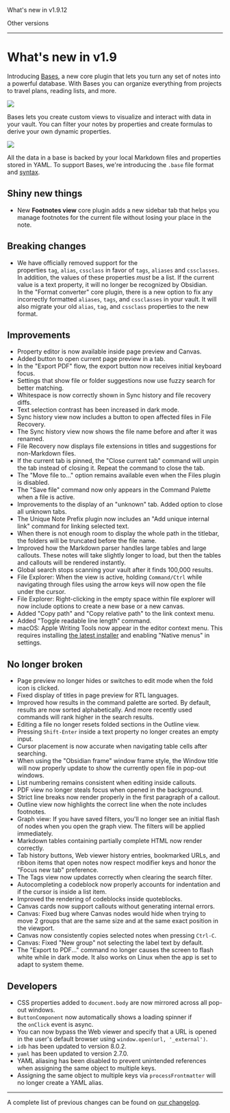 What's new in v1.9.12

Other versions

---

# What's new in v1.9

Introducing [Bases](https://help.obsidian.md/bases), a new core plugin that lets you turn any set of notes into a powerful database. With Bases you can organize everything from projects to travel plans, reading lists, and more.

![](https://obsidian.md/images/changelog/1.9-bases-table-light.png)

Bases lets you create custom views to visualize and interact with data in your vault. You can filter your notes by properties and create formulas to derive your own dynamic properties.

![](https://obsidian.md/images/changelog/1.9-bases-cards-light.png)

All the data in a base is backed by your local Markdown files and properties stored in YAML. To support Bases, we're introducing the `.base` file format and [syntax](https://help.obsidian.md/bases/syntax).

## Shiny new things

- New **Footnotes view** core plugin adds a new sidebar tab that helps you manage footnotes for the current file without losing your place in the note.

## Breaking changes

- We have officially removed support for the properties `tag`, `alias`, `cssclass` in favor of `tags`, `aliases` and `cssclasses`. In addition, the values of these properties _must_ be a list. If the current value is a text property, it will no longer be recognized by Obsidian.  
    In the "Format converter" core plugin, there is a new option to fix any incorrectly formatted `aliases`, `tags`, and `cssclasses` in your vault. It will also migrate your old `alias`, `tag`, and `cssclass` properties to the new format.

## Improvements

- Property editor is now available inside page preview and Canvas.
- Added button to open current page preview in a tab.
- In the "Export PDF" flow, the export button now receives initial keyboard focus.
- Settings that show file or folder suggestions now use fuzzy search for better matching.
- Whitespace is now correctly shown in Sync history and file recovery diffs.
- Text selection contrast has been increased in dark mode.
- Sync history view now includes a button to open affected files in File Recovery.
- The Sync history view now shows the file name before and after it was renamed.
- File Recovery now displays file extensions in titles and suggestions for non-Markdown files.
- If the current tab is pinned, the "Close current tab" command will unpin the tab instead of closing it. Repeat the command to close the tab.
- The "Move file to..." option remains available even when the Files plugin is disabled.
- The "Save file" command now only appears in the Command Palette when a file is active.
- Improvements to the display of an "unknown" tab. Added option to close all unknown tabs.
- The Unique Note Prefix plugin now includes an "Add unique internal link" command for linking selected text.
- When there is not enough room to display the whole path in the titlebar, the folders will be truncated before the file name.
- Improved how the Markdown parser handles large tables and large callouts. These notes will take slightly longer to load, but then the tables and callouts will be rendered instantly.
- Global search stops scanning your vault after it finds 100,000 results.
- File Explorer: When the view is active, holding `Command/Ctrl` while navigating through files using the arrow keys will now open the file under the cursor.
- File Explorer: Right-clicking in the empty space within file explorer will now include options to create a new base or a new canvas.
- Added "Copy path" and "Copy relative path" to the link context menu.
- Added "Toggle readable line length" command.
- macOS: Apple Writing Tools now appear in the editor context menu. This requires installing [the latest installer](https://obsidian.md/download) and enabling "Native menus" in settings.

## No longer broken

- Page preview no longer hides or switches to edit mode when the fold icon is clicked.
- Fixed display of titles in page preview for RTL languages.
- Improved how results in the command palette are sorted. By default, results are now sorted alphabetically. And more recently used commands will rank higher in the search results.
- Editing a file no longer resets folded sections in the Outline view.
- Pressing `Shift-Enter` inside a text property no longer creates an empty input.
- Cursor placement is now accurate when navigating table cells after searching.
- When using the "Obsidian frame" window frame style, the Window title will now properly update to show the currently open file in pop-out windows.
- List numbering remains consistent when editing inside callouts.
- PDF view no longer steals focus when opened in the background.
- Strict line breaks now render properly in the first paragraph of a callout.
- Outline view now highlights the correct line when the note includes footnotes.
- Graph view: If you have saved filters, you'll no longer see an initial flash of nodes when you open the graph view. The filters will be applied immediately.
- Markdown tables containing partially complete HTML now render correctly.
- Tab history buttons, Web viewer history entries, bookmarked URLs, and ribbon items that open notes now respect modifier keys and honor the "Focus new tab" preference.
- The Tags view now updates correctly when clearing the search filter.
- Autocompleting a codeblock now properly accounts for indentation and if the cursor is inside a list item.
- Improved the rendering of codeblocks inside quoteblocks.
- Canvas cards now support callouts without generating internal errors.
- Canvas: Fixed bug where Canvas nodes would hide when trying to move 2 groups that are the same size and at the same exact position in the viewport.
- Canvas now consistently copies selected notes when pressing `Ctrl-C`.
- Canvas: Fixed "New group" not selecting the label text by default.
- The "Export to PDF..." command no longer causes the screen to flash white while in dark mode. It also works on Linux when the app is set to adapt to system theme.

## Developers

- CSS properties added to `document.body` are now mirrored across all pop-out windows.
- `ButtonComponent` now automatically shows a loading spinner if the `onClick` event is async.
- You can now bypass the Web viewer and specify that a URL is opened in the user's default browser using `window.open(url, '_external')`.
- `idb` has been updated to version 8.0.2.
- `yaml` has been updated to version 2.7.0.
- YAML aliasing has been disabled to prevent unintended references when assigning the same object to multiple keys.
- Assigning the same object to multiple keys via `processFrontmatter` will no longer create a YAML alias.

---

A complete list of previous changes can be found on [our changelog](https://obsidian.md/changelog).